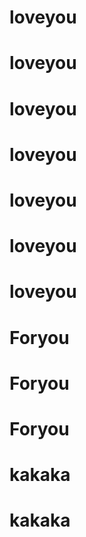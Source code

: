 # loveyou
# loveyou
# loveyou
# loveyou
# loveyou
# loveyou
# loveyou
# Foryou
# Foryou
# Foryou
# kakaka
# kakaka
